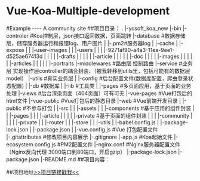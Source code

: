 # Vue-Koa-Multiple-development 
#Example  ---- A community site
##项目目录：
    .
    |-ycsoft_koa_new
      |-bin
      |-controler #Koa控制层，json接口返回数据，页面跳转 
      |-database #数据存储层，储存服务器运行和报错log、用户图片
      |  |-.pm2#服务器log
      |  |-cache
      |  |-expose
      |  |  |-user-images
      |  |  |-users
      |  |  |  |-9271af90-a4a3-11ea-9ee1-d525ae67413d
      |  |  |  |  |-drafts
      |  |  |  |  |  |-article
      |  |  |  |  |  |-doc
      |  |  |  |  |-images
      |  |  |  |  |  |-articles
      |  |  |  |  |  |-portraits
      |-middlewares #路由层 控制路由
      |-service #业务层 实现操作层controller的耦合封装、（被我转移到utils里，包括可能有的数据层model）
      |-utils #真实业务层
      |  |-config #后台配置文件(数据库配置，爬虫登录状态配置)
      |  |-db #数据库
      |  |-lib #工具类
      |  |-pages #多页面应用，基于页面的业务处理
      |-views #后台渲染页面（404页面）可有可无
      |-vue-pages #Vue打包后的html文件
      |-vue-public #Vue打包后的静态目录
      |-web #Vue前端开发目录
      |  |-public #不参与打包
      |  |-src
      |  |  |-assets
      |  |  |-components #基于应用的组件封装
      |  |  |-pages
      |  |  |  |-article
      |  |  |  |  |-private #基于页面的组件封装
      |  |  |  |-community
      |  |  |  |  |-private
      |  |  |-router
      |  |  |-store
      |  |  |-utils
      |  |-babel.config.js
      |  |-package-lock.json
      |  |-package.json
      |  |-vue.config.js #Vue 打包配置文件
      |-.gitattributes #修改项目内容展示
      |-.gitignore
      |-app.js #Koa起始文件
      |-ecosystem.config.js #PM2配置文件
      |-nginx.conf #Nginx服务器配置文件（Nginx反向代理 3000端口到80端口，开启gzip）
      |-package-lock.json
      |-package.json
      |-README.md
##项目内容：

##项目地址[>>项目链接戳我<<](http://106.13.63.236/community ">>项目链接戳我<<")

